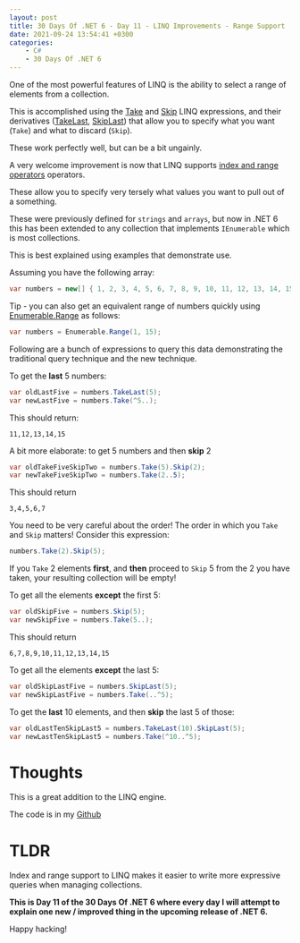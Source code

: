 ```yaml
---
layout: post
title: 30 Days Of .NET 6 - Day 11 - LINQ Improvements - Range Support
date: 2021-09-24 13:54:41 +0300
categories:
    - C#
    - 30 Days Of .NET 6
---
```

One of the most powerful features of LINQ is the ability to select a range of elements from a collection.

This is accomplished using the [Take](https://docs.microsoft.com/en-us/dotnet/api/system.linq.enumerable.take?view=net-5.0) and [Skip](https://docs.microsoft.com/en-us/dotnet/api/system.linq.enumerable.skip?view=net-5.0) LINQ expressions, and their derivatives ([TakeLast](https://docs.microsoft.com/en-us/dotnet/api/system.linq.enumerable.takelast?view=net-5.0), [SkipLast](https://docs.microsoft.com/en-us/dotnet/api/system.linq.enumerable.skiplast?view=net-5.0)) that allow you to specify what you want (`Take`) and what to discard (`Skip`).

These work perfectly well, but can be a bit ungainly.

A very welcome improvement is now that LINQ supports [index and range operators](https://docs.microsoft.com/en-us/dotnet/csharp/language-reference/proposals/csharp-8.0/ranges) operators.

These allow you to specify very tersely what values you want to pull out of a something.

These were previously defined for `strings` and `arrays`, but now in .NET 6 this has been extended to any collection that implements `IEnumerable` which is most collections.

This is best explained using examples that demonstrate use.

Assuming you have the following array:

```csharp
var numbers = new[] { 1, 2, 3, 4, 5, 6, 7, 8, 9, 10, 11, 12, 13, 14, 15 };
```

Tip - you can also get an equivalent range of numbers quickly using [Enumerable.Range](https://docs.microsoft.com/en-us/dotnet/api/system.linq.enumerable.range?view=net-5.0#System_Linq_Enumerable_Range_System_Int32_System_Int32_) as follows:

```csharp
var numbers = Enumerable.Range(1, 15);
```

Following are a bunch of expressions to query this data demonstrating the traditional query technique and the new technique.

To get the **last** 5 numbers:

```csharp
var oldLastFive = numbers.TakeLast(5);
var newLastFive = numbers.Take(^5..);
```

This should return:

```plaintext
11,12,13,14,15
```

A bit more elaborate: to get 5 numbers and then **skip** 2

```csharp
var oldTakeFiveSkipTwo = numbers.Take(5).Skip(2);
var newTakeFiveSkipTwo = numbers.Take(2..5);
```

This should return

```plaintext
3,4,5,6,7
```

You need to be very careful about the order! The order in which you `Take` and `Skip` matters! Consider this expression:

```csharp
numbers.Take(2).Skip(5);
```

If you `Take` 2 elements **first**, and **then** proceed to `Skip` 5 from the 2 you have taken, your resulting collection will be empty!

To get all the elements **except** the first 5:

```csharp
var oldSkipFive = numbers.Skip(5);
var newSkipFive = numbers.Take(5..);
```

This should return

```plaintext
6,7,8,9,10,11,12,13,14,15
```

To get all the elements **except** the last 5:

```csharp
var oldSkipLastFive = numbers.SkipLast(5);
var newSkipLastFive = numbers.Take(..^5);
```

To get the **last** 10 elements, and then **skip** the last 5 of those:

```csharp
var oldLastTenSkipLast5 = numbers.TakeLast(10).SkipLast(5);
var newLastTenSkipLast5 = numbers.Take(^10..^5);
```

# Thoughts

This is a great addition to the LINQ engine.

The code is in my [Github](https://github.com/conradakunga/BlogCode/tree/master/2021-09-27%20-%2030%20Days%20Of%20.NET%206%20-%20Day%209%20-%20LINQ%20Improvements%20-%20Index%20%26%20Range%20Support)

# TLDR

Index and range support to LINQ makes it easier to write more expressive queries when managing collections.

**This is Day 11 of the 30 Days Of .NET 6 where every day I will attempt to explain one new / improved thing in the upcoming release of .NET 6.**

Happy hacking!
